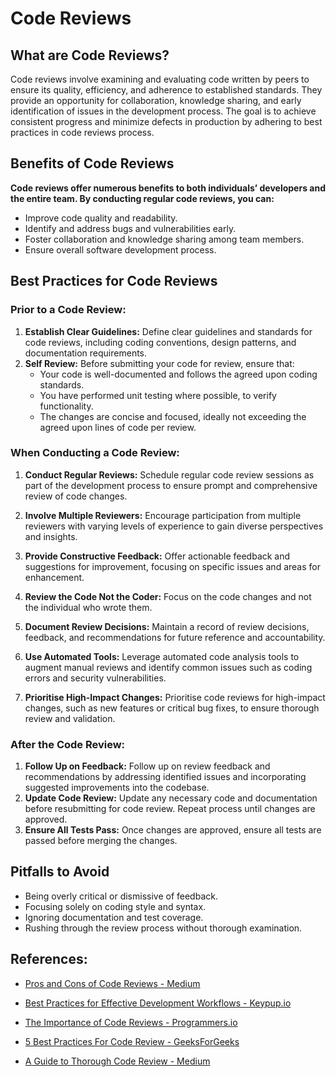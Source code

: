 # Code Reviews

## What are Code Reviews?

Code reviews involve examining and evaluating code written by peers to ensure its quality, efficiency, and adherence to established standards. They provide an opportunity for collaboration, knowledge sharing, and early identification of issues in the development process. The goal is to achieve consistent progress and minimize defects in production by adhering to best practices in code reviews process.

## Benefits of Code Reviews
**Code reviews offer numerous benefits to both individuals’ developers and the entire team. By conducting regular code reviews, you can:**
- Improve code quality and readability.
- Identify and address bugs and vulnerabilities early. 
- Foster collaboration and knowledge sharing among team members.
- Ensure overall software development process.

## Best Practices for Code Reviews

### Prior to a Code Review:
1. **Establish Clear Guidelines:** Define clear guidelines and standards for code reviews, including coding conventions, design patterns, and documentation requirements.
2. **Self Review:** Before submitting your code for review, ensure that:
    - Your code is well-documented and follows the agreed upon coding standards.
    - You have performed unit testing where possible, to verify functionality.
    - The changes are concise and focused, ideally not exceeding the agreed upon lines of code per review.

### When Conducting a Code Review:
1. **Conduct Regular Reviews:** Schedule regular code review sessions as part of the development process to ensure prompt and comprehensive review of code changes.

2. **Involve Multiple Reviewers:** Encourage participation from multiple reviewers with varying levels of experience to gain diverse perspectives and insights.

3. **Provide Constructive Feedback:** Offer actionable feedback and suggestions for improvement, focusing on specific issues and areas for enhancement.

4. **Review the Code Not the Coder:** Focus on the code changes and not the individual who wrote them.

5. **Document Review Decisions:** Maintain a record of review decisions, feedback, and recommendations for future reference and accountability.

6. **Use Automated Tools:** Leverage automated code analysis tools to augment manual reviews and identify common issues such as coding errors and security vulnerabilities.

7. **Prioritise High-Impact Changes:** Prioritise code reviews for high-impact changes, such as new features or critical bug fixes, to ensure thorough review and validation.

### After the Code Review:
1. **Follow Up on Feedback:** Follow up on review feedback and recommendations by addressing identified issues and incorporating suggested improvements into the codebase.
2. **Update Code Review:** Update any necessary code and documentation before resubmitting for code review. Repeat process until changes are approved.
3. **Ensure All Tests Pass:** Once changes are approved, ensure all tests are passed before merging the changes.

## Pitfalls to Avoid

- Being overly critical or dismissive of feedback.
- Focusing solely on coding style and syntax.
- Ignoring documentation and test coverage.
- Rushing through the review process without thorough examination.

## References:

- [Pros and Cons of Code Reviews - Medium](https://medium.com/@priyanthinisivasubramaniyam/pros-and-cons-of-code-reviews-everything-to-know-about-code-review-as-a-beginner-part-03-dddb77467c9d)

- [Best Practices for Effective Development Workflows - Keypup.io](https://www.keypup.io/blog/mastering-code-review-process)

- [The Importance of Code Reviews - Programmers.io](https://programmers.io/blog/importance-of-code-reviews-in-software-development/)

- [5 Best Practices For Code Review - GeeksForGeeks](https://www.geeksforgeeks.org/5-best-practices-for-code-review/)

- [A Guide to Thorough Code Review - Medium](https://lynchdev.medium.com/a-guide-to-thorough-code-review-e9db5275ea40)
